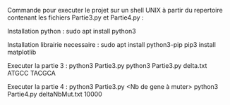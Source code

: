 Commande pour executer le projet sur un shell UNIX à partir 
du repertoire contenant les fichiers Partie3.py et Partie4.py :

Installation python :
sudo apt install python3

Installation librairie necessaire :
sudo apt install python3-pip
pip3 install matplotlib

Executer la partie 3 :
python3 Partie3.py <Delta> <GeneX> <GeneY>
python3 Partie3.py delta.txt ATGCC TACGCA

Executer la partie 4 :
python3 Partie3.py <Delta> <Nb de gene à muter>
python3 Partie4.py deltaNbMut.txt 10000